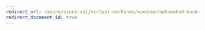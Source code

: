 ```yaml
---
redirect_url: /azure/azure-sql/virtual-machines/windows/automated-backup-sql-2014
redirect_document_id: true
---
```

